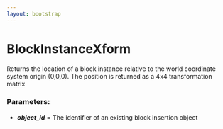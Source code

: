 ```yaml
---
layout: bootstrap
---
```


# BlockInstanceXform

Returns the location of a block instance relative to the world coordinate
        system origin (0,0,0). The position is returned as a 4x4 transformation
        matrix
        

### Parameters:

- ***object_id*** = The identifier of an existing block insertion object  
        


